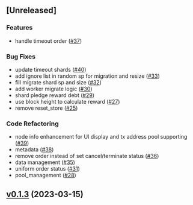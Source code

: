 <a name="unreleased"></a>
## [Unreleased]

### Features
- handle timeout order ([#37](https://github.com/SAONetwork/sao-consensus/issues/37))

### Bug Fixes
- update timeout shards ([#40](https://github.com/SAONetwork/sao-consensus/issues/40))
- add ignore list in random sp for migration and resize ([#33](https://github.com/SAONetwork/sao-consensus/issues/33))
- fill migrate shard sp and size ([#32](https://github.com/SAONetwork/sao-consensus/issues/32))
- add worker migrate logic ([#30](https://github.com/SAONetwork/sao-consensus/issues/30))
- shard pledge reward debt ([#29](https://github.com/SAONetwork/sao-consensus/issues/29))
- use block height to calculate reward ([#27](https://github.com/SAONetwork/sao-consensus/issues/27))
- remove reset_store ([#25](https://github.com/SAONetwork/sao-consensus/issues/25))

### Code Refactoring
- node info enhancement for UI display and tx address pool supporting ([#39](https://github.com/SAONetwork/sao-consensus/issues/39))
- metadata ([#38](https://github.com/SAONetwork/sao-consensus/issues/38))
- remove order instead of set cancel/terminate status ([#36](https://github.com/SAONetwork/sao-consensus/issues/36))
- data management ([#35](https://github.com/SAONetwork/sao-consensus/issues/35))
- uniform order status ([#31](https://github.com/SAONetwork/sao-consensus/issues/31))
- pool_management ([#28](https://github.com/SAONetwork/sao-consensus/issues/28))


<a name="v0.1.3"></a>
## [v0.1.3](https://github.com/SAONetwork/sao-consensus/compare/v0.1.2...v0.1.3) (2023-03-15)

